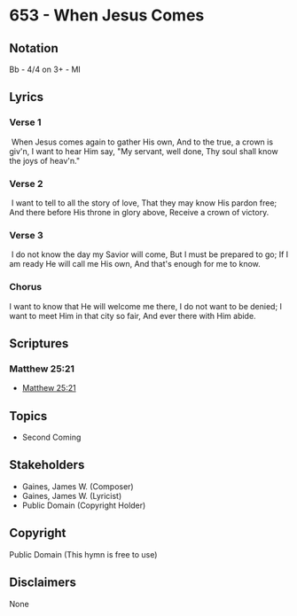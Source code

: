 # 653 - When Jesus Comes

## Notation

Bb - 4/4 on 3+ - MI

## Lyrics

### Verse 1

 When Jesus comes again to gather His own, And to the true, a crown is giv'n, I want to hear Him say, "My servant, well done, Thy soul shall know the joys of heav'n."

### Verse 2

 I want to tell to all the story of love, That they may know His pardon free; And there before His throne in glory above, Receive a crown of victory.

### Verse 3

 I do not know the day my Savior will come, But I must be prepared to go; If I am ready He will call me His own, And that's enough for me to know.

### Chorus

I want to know that He will welcome me there, I do not want to be denied; I want to meet Him in that city so fair, And ever there with Him abide. 


## Scriptures

### Matthew 25:21

- [Matthew 25:21](https://www.biblegateway.com/passage/?search=Matthew%2025%3A21)


## Topics

- Second Coming

## Stakeholders

- Gaines, James W. (Composer)
- Gaines, James W. (Lyricist)
- Public Domain (Copyright Holder)

## Copyright

Public Domain
(This hymn is free to use)

## Disclaimers

None

